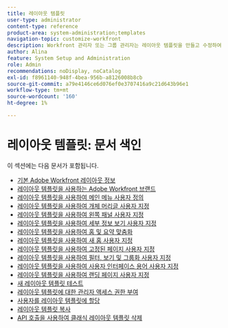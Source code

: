 ```yaml
---
title: 레이아웃 템플릿
user-type: administrator
content-type: reference
product-area: system-administration;templates
navigation-topic: customize-workfront
description: Workfront 관리자 또는 그룹 관리자는 레이아웃 템플릿을 만들고 수정하여 사용자를 위해 Workfront 인터페이스 요소를 사용자 정의할 수 있습니다.
author: Alina
feature: System Setup and Administration
role: Admin
recommendations: noDisplay, noCatalog
exl-id: f8961140-948f-4bea-956b-a8126008b8cb
source-git-commit: a79e4146ce6d076ef0e3707416a9c21d643b96e1
workflow-type: tm+mt
source-wordcount: '160'
ht-degree: 1%

---
```


# 레이아웃 템플릿: 문서 색인

<!-- Audited: 2/2024 -->

이 섹션에는 다음 문서가 포함됩니다.

* [기본 Adobe Workfront 레이아웃 정보](../../../administration-and-setup/customize-workfront/use-layout-templates/about-the-default-wf-layout.md)
* [레이아웃 템플릿을 사용하는 Adobe Workfront 브랜드](../../../administration-and-setup/customize-workfront/use-layout-templates/brand-wf-using-a-layout-template.md)
* [레이아웃 템플릿을 사용하여 메인 메뉴 사용자 정의](../../../administration-and-setup/customize-workfront/use-layout-templates/customize-main-menu.md)
* [레이아웃 템플릿을 사용하여 개체 머리글 사용자 지정](../../customize-workfront/use-layout-templates/customize-object-headers.md)
* [레이아웃 템플릿을 사용하여 왼쪽 패널 사용자 지정](../../../administration-and-setup/customize-workfront/use-layout-templates/customize-left-panel.md)
* [레이아웃 템플릿을 사용하여 세부 정보 보기 사용자 지정](../../../administration-and-setup/customize-workfront/use-layout-templates/customize-details-view-layout-template.md)
* [레이아웃 템플릿을 사용하여 홈 및 요약 맞춤화](../../../administration-and-setup/customize-workfront/use-layout-templates/customize-home-summary-layout-template.md)
* [레이아웃 템플릿을 사용하여 새 홈 사용자 지정](../../../administration-and-setup/customize-workfront/use-layout-templates/customize-new-home-layout-template.md)
* [레이아웃 템플릿을 사용하여 고정된 페이지 사용자 지정](../../../administration-and-setup/customize-workfront/use-layout-templates/customize-pinned-pages.md)
* [레이아웃 템플릿을 사용하여 필터, 보기 및 그룹화 사용자 지정](../../../administration-and-setup/customize-workfront/use-layout-templates/customize-fvg-list-controls-layout-template.md)
* [레이아웃 템플릿을 사용하여 사용자 인터페이스 용어 사용자 지정](../../../administration-and-setup/customize-workfront/use-layout-templates/customize-terminology.md)
* [레이아웃 템플릿을 사용하여 랜딩 페이지 사용자 지정](../../../administration-and-setup/customize-workfront/use-layout-templates/customize-landing-page.md)
* [새 레이아웃 템플릿 테스트](../../../administration-and-setup/customize-workfront/use-layout-templates/test-a-layout-template.md)
* [레이아웃 템플릿에 대한 관리자 액세스 권한 부여](../../../administration-and-setup/customize-workfront/use-layout-templates/grant-admin-access-layout-template.md)
* [사용자를 레이아웃 템플릿에 할당](../../../administration-and-setup/customize-workfront/use-layout-templates/assign-users-to-layout-template.md)
* [레이아웃 템플릿 복사](../../../administration-and-setup/customize-workfront/use-layout-templates/copy-a-layout-template.md)
* [API 호출을 사용하여 클래식 레이아웃 템플릿 삭제](../../../administration-and-setup/customize-workfront/use-layout-templates/delete-classic-layout-templates.md)
